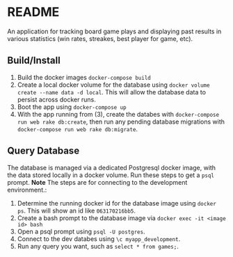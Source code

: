 # README

An application for tracking board game plays and displaying past results in various statistics (win rates, streakes, best player for game, etc).

## Build/Install

1. Build the docker images `docker-compose build`
1. Create a local docker volume for the database using `docker volume create --name data -d local`. This will allow the database data to persist across docker runs. 
1. Boot the app using `docker-compose up`
1. With the app running from (3), create the databes with `docker-compose run web rake db:create`, then run any pending database migrations with `docker-compose run web rake db:migrate`.

## Query Database

The database is managed via a dedicated Postgresql docker image, with the data stored locally in a docker volume. Run these steps to get a `psql` prompt. **Note** The steps are for connecting to the development environment.:

1. Determine the running docker id for the database image using `docker ps`. This will show an id like `063170216bb5`.
1. Create a bash prompt to the database image via `docker exec -it <image id> bash`
1. Open a psql prompt using `psql -U postgres`.
1. Connect to the dev databes using `\c myapp_development`.
1. Run any query you want, such as `select * from games;`.